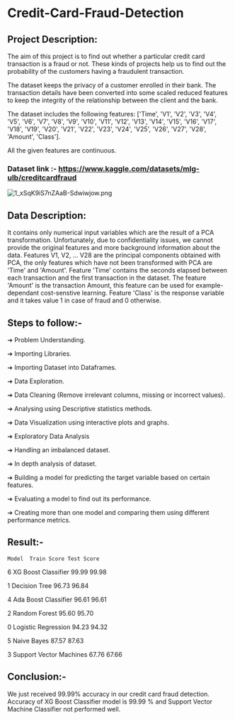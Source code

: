 # Credit-Card-Fraud-Detection

## Project Description:
The aim of this project is to find out whether a particular credit card transaction is a fraud or not. These kinds of projects help us to find out the probability of the customers having a fraudulent transaction.

The dataset keeps the privacy of a customer enrolled in their bank. The transaction details have been converted into some scaled reduced features to keep the integrity of the relationship between the client and the bank.

The dataset includes the following features: ['Time', 'V1', 'V2', 'V3', 'V4', 'V5', 'V6', 'V7', 'V8', 'V9', 'V10', 'V11', 'V12', 'V13', 'V14', 'V15', 'V16', 'V17', 'V18', 'V19', 'V20', 'V21', 'V22', 'V23', 'V24', 'V25', 'V26', 'V27', 'V28', 'Amount', 'Class'].

All the given features are continuous.

### Dataset link :- https://www.kaggle.com/datasets/mlg-ulb/creditcardfraud

![1_xSqK9iS7nZAaB-Sdwiwjow.png](attachment:1_xSqK9iS7nZAaB-Sdwiwjow.png)

## Data Description:
It contains only numerical input variables which are the result of a PCA transformation. Unfortunately, due to confidentiality issues, we cannot provide the original features and more background information about the data. Features V1, V2, … V28 are the principal components obtained with PCA, the only features which have not been transformed with PCA are 'Time' and 'Amount'. Feature 'Time' contains the seconds elapsed between each transaction and the first transaction in the dataset. The feature 'Amount' is the transaction Amount, this feature can be used for example-dependant cost-senstive learning. Feature 'Class' is the response variable and it takes value 1 in case of fraud and 0 otherwise.
## Steps to follow:-
➔ Problem Understanding.

➔ Importing Libraries.

➔ Importing Dataset into Dataframes.

➔ Data Exploration.

➔ Data Cleaning (Remove irrelevant columns, missing or incorrect values).

➔ Analysing using Descriptive statistics methods.

➔ Data Visualization using interactive plots and graphs.

➔ Exploratory Data Analysis

➔ Handling an imbalanced dataset.

➔ In depth analysis of dataset.

➔ Building a model for predicting the target variable based on certain features.

➔ Evaluating a model to find out its performance.

➔ Creating more than one model and comparing them using different performance metrics.

## Result:-

`Model	Train Score	Test Score`

6 XG Boost Classifier 99.99 99.98

1 Decision Tree 96.73 96.84

4 Ada Boost Classifier 96.61 96.61

2 Random Forest 95.60 95.70

0 Logistic Regression 94.23 94.32

5 Naive Bayes 87.57 87.63

3 Support Vector Machines 67.76 67.66

## Conclusion:-
We just received 99.99% accuracy in our credit card fraud detection.
Accuracy of XG Boost Classifier model is 99.99 % and Support Vector Machine Classifier not performed well.
